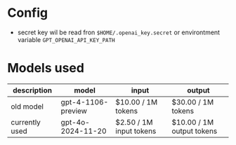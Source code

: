 # Config
- secret key wil be read fron `$HOME/.openai_key.secret` or environtment variable `GPT_OPENAI_API_KEY_PATH`

# Models used
description | model |  input |  output
-|-|-|-
old model      | gpt-4-1106-preview | $10.00 / 1M tokens        |    $30.00 / 1M tokens
currently used | gpt-4o-2024-11-20  | $2.50 / 1M input tokens   |    $10.00 / 1M output tokens
